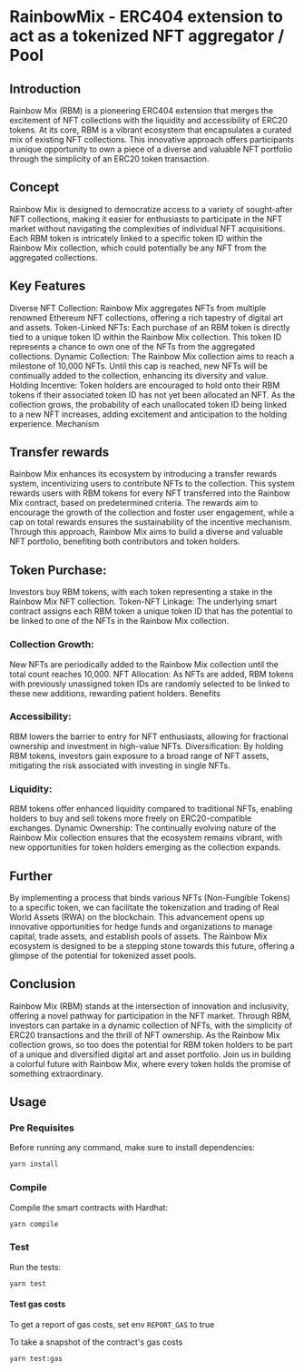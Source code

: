 # RainbowMix - ERC404 extension to act as a tokenized NFT aggregator / Pool

## Introduction
Rainbow Mix (RBM) is a pioneering ERC404 extension that merges the excitement of NFT collections with the liquidity and accessibility of ERC20 tokens. At its core, RBM is a vibrant ecosystem that encapsulates a curated mix of existing NFT collections. This innovative approach offers participants a unique opportunity to own a piece of a diverse and valuable NFT portfolio through the simplicity of an ERC20 token transaction.

## Concept
Rainbow Mix is designed to democratize access to a variety of sought-after NFT collections, making it easier for enthusiasts to participate in the NFT market without navigating the complexities of individual NFT acquisitions. Each RBM token is intricately linked to a specific token ID within the Rainbow Mix collection, which could potentially be any NFT from the aggregated collections.

## Key Features
Diverse NFT Collection: Rainbow Mix aggregates NFTs from multiple renowned Ethereum NFT collections, offering a rich tapestry of digital art and assets.
Token-Linked NFTs: Each purchase of an RBM token is directly tied to a unique token ID within the Rainbow Mix collection. This token ID represents a chance to own one of the NFTs from the aggregated collections.
Dynamic Collection: The Rainbow Mix collection aims to reach a milestone of 10,000 NFTs. Until this cap is reached, new NFTs will be continually added to the collection, enhancing its diversity and value.
Holding Incentive: Token holders are encouraged to hold onto their RBM tokens if their associated token ID has not yet been allocated an NFT. As the collection grows, the probability of each unallocated token ID being linked to a new NFT increases, adding excitement and anticipation to the holding experience.
Mechanism

## Transfer rewards

Rainbow Mix enhances its ecosystem by introducing a transfer rewards system, incentivizing users to contribute NFTs to the collection. This system rewards users with RBM tokens for every NFT transferred into the Rainbow Mix contract, based on predetermined criteria. The rewards aim to encourage the growth of the collection and foster user engagement, while a cap on total rewards ensures the sustainability of the incentive mechanism. Through this approach, Rainbow Mix aims to build a diverse and valuable NFT portfolio, benefiting both contributors and token holders.


## Token Purchase: 
Investors buy RBM tokens, with each token representing a stake in the Rainbow Mix NFT collection.
Token-NFT Linkage: The underlying smart contract assigns each RBM token a unique token ID that has the potential to be linked to one of the NFTs in the Rainbow Mix collection.
### Collection Growth: 
New NFTs are periodically added to the Rainbow Mix collection until the total count reaches 10,000.
NFT Allocation: As NFTs are added, RBM tokens with previously unassigned token IDs are randomly selected to be linked to these new additions, rewarding patient holders.
Benefits
### Accessibility:
RBM lowers the barrier to entry for NFT enthusiasts, allowing for fractional ownership and investment in high-value NFTs.
Diversification: By holding RBM tokens, investors gain exposure to a broad range of NFT assets, mitigating the risk associated with investing in single NFTs.

### Liquidity: 
RBM tokens offer enhanced liquidity compared to traditional NFTs, enabling holders to buy and sell tokens more freely on ERC20-compatible exchanges.
Dynamic Ownership: The continually evolving nature of the Rainbow Mix collection ensures that the ecosystem remains vibrant, with new opportunities for token holders emerging as the collection expands.

## Further
By implementing a process that binds various NFTs (Non-Fungible Tokens) to a specific token, we can facilitate the tokenization and trading of Real World Assets (RWA) on the blockchain. This advancement opens up innovative opportunities for hedge funds and organizations to manage capital, trade assets, and establish pools of assets. The Rainbow Mix ecosystem is designed to be a stepping stone towards this future, offering a glimpse of the potential for tokenized asset pools.

## Conclusion

Rainbow Mix (RBM) stands at the intersection of innovation and inclusivity, offering a novel pathway for participation in the NFT market. Through RBM, investors can partake in a dynamic collection of NFTs, with the simplicity of ERC20 transactions and the thrill of NFT ownership. As the Rainbow Mix collection grows, so too does the potential for RBM token holders to be part of a unique and diversified digital art and asset portfolio. Join us in building a colorful future with Rainbow Mix, where every token holds the promise of something extraordinary.

## Usage

### Pre Requisites

Before running any command, make sure to install dependencies:

```sh
yarn install
```

### Compile

Compile the smart contracts with Hardhat:

```sh
yarn compile
```

### Test

Run the tests:

```sh
yarn test
```

#### Test gas costs

To get a report of gas costs, set env `REPORT_GAS` to true

To take a snapshot of the contract's gas costs

```sh
yarn test:gas
```


